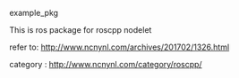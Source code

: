 
example_pkg 

This is ros package for roscpp nodelet 

refer to: http://www.ncnynl.com/archives/201702/1326.html

category : http://www.ncnynl.com/category/roscpp/
